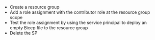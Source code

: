 - Create a resource group
- Add a role assignment with the contributor role at the resource group scope
- Test the role assignment by using the service principal to deploy an empty Bicep file to the resource group
- Delete the SP